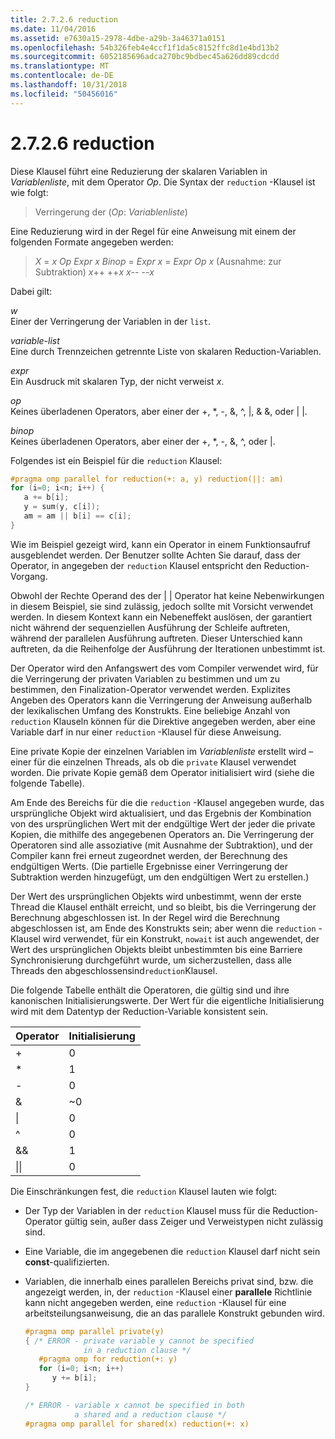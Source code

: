 ```yaml
---
title: 2.7.2.6 reduction
ms.date: 11/04/2016
ms.assetid: e7630a15-2978-4dbe-a29b-3a46371a0151
ms.openlocfilehash: 54b326feb4e4ccf1f1da5c8152ffc8d1e4bd13b2
ms.sourcegitcommit: 6052185696adca270bc9bdbec45a626dd89cdcdd
ms.translationtype: MT
ms.contentlocale: de-DE
ms.lasthandoff: 10/31/2018
ms.locfileid: "50456016"
---
```

# <a name="2726-reduction"></a>2.7.2.6 reduction

Diese Klausel führt eine Reduzierung der skalaren Variablen in *Variablenliste*, mit dem Operator *Op*. Die Syntax der `reduction` -Klausel ist wie folgt:

> Verringerung der (*Op*: *Variablenliste*)

Eine Reduzierung wird in der Regel für eine Anweisung mit einem der folgenden Formate angegeben werden:

> *X* = *x* *Op* *Expr*
> *x* *Binop* = *Expr*
> *x* = *Expr* *Op* *x* (Ausnahme: zur Subtraktion) *x*++
> ++*x*
> *x*--
> --*x*

Dabei gilt:

*w*<br/>
Einer der Verringerung der Variablen in der `list`.

*variable-list*<br/>
Eine durch Trennzeichen getrennte Liste von skalaren Reduction-Variablen.

*expr*<br/>
Ein Ausdruck mit skalaren Typ, der nicht verweist *x*.

*op*<br/>
Keines überladenen Operators, aber einer der +, &#42;, -, &amp;, ^, &#124;, &amp; &amp;, oder &#124; &#124;.

*binop*<br/>
Keines überladenen Operators, aber einer der +, &#42;, -, &amp;, ^, oder &#124;.

Folgendes ist ein Beispiel für die `reduction` Klausel:

```cpp
#pragma omp parallel for reduction(+: a, y) reduction(||: am)
for (i=0; i<n; i++) {
   a += b[i];
   y = sum(y, c[i]);
   am = am || b[i] == c[i];
}
```

Wie im Beispiel gezeigt wird, kann ein Operator in einem Funktionsaufruf ausgeblendet werden. Der Benutzer sollte Achten Sie darauf, dass der Operator, in angegeben der `reduction` Klausel entspricht den Reduction-Vorgang.

Obwohl der Rechte Operand des der &#124; &#124; Operator hat keine Nebenwirkungen in diesem Beispiel, sie sind zulässig, jedoch sollte mit Vorsicht verwendet werden. In diesem Kontext kann ein Nebeneffekt auslösen, der garantiert nicht während der sequenziellen Ausführung der Schleife auftreten, während der parallelen Ausführung auftreten. Dieser Unterschied kann auftreten, da die Reihenfolge der Ausführung der Iterationen unbestimmt ist.

Der Operator wird den Anfangswert des vom Compiler verwendet wird, für die Verringerung der privaten Variablen zu bestimmen und um zu bestimmen, den Finalization-Operator verwendet werden. Explizites Angeben des Operators kann die Verringerung der Anweisung außerhalb der lexikalischen Umfang des Konstrukts. Eine beliebige Anzahl von `reduction` Klauseln können für die Direktive angegeben werden, aber eine Variable darf in nur einer `reduction` -Klausel für diese Anweisung.

Eine private Kopie der einzelnen Variablen im *Variablenliste* erstellt wird – einer für die einzelnen Threads, als ob die `private` Klausel verwendet worden. Die private Kopie gemäß dem Operator initialisiert wird (siehe die folgende Tabelle).

Am Ende des Bereichs für die die `reduction` -Klausel angegeben wurde, das ursprüngliche Objekt wird aktualisiert, und das Ergebnis der Kombination von des ursprünglichen Wert mit der endgültige Wert der jeder die private Kopien, die mithilfe des angegebenen Operators an. Die Verringerung der Operatoren sind alle assoziative (mit Ausnahme der Subtraktion), und der Compiler kann frei erneut zugeordnet werden, der Berechnung des endgültigen Werts. (Die partielle Ergebnisse einer Verringerung der Subtraktion werden hinzugefügt, um den endgültigen Wert zu erstellen.)

Der Wert des ursprünglichen Objekts wird unbestimmt, wenn der erste Thread die Klausel enthält erreicht, und so bleibt, bis die Verringerung der Berechnung abgeschlossen ist.  In der Regel wird die Berechnung abgeschlossen ist, am Ende des Konstrukts sein; aber wenn die `reduction` -Klausel wird verwendet, für ein Konstrukt, `nowait` ist auch angewendet, der Wert des ursprünglichen Objekts bleibt unbestimmten bis eine Barriere Synchronisierung durchgeführt wurde, um sicherzustellen, dass alle Threads den abgeschlossensind`reduction`Klausel.

Die folgende Tabelle enthält die Operatoren, die gültig sind und ihre kanonischen Initialisierungswerte. Der Wert für die eigentliche Initialisierung wird mit dem Datentyp der Reduction-Variable konsistent sein.

|Operator|Initialisierung|
|--------------|--------------------|
|+|0|
|&#42;|1|
|-|0|
|&amp;|~0|
|&#124;|0|
|^|0|
|&amp;&amp;|1|
|&#124;&#124;|0|

Die Einschränkungen fest, die `reduction` Klausel lauten wie folgt:

- Der Typ der Variablen in der `reduction` Klausel muss für die Reduction-Operator gültig sein, außer dass Zeiger und Verweistypen nicht zulässig sind.

- Eine Variable, die im angegebenen die `reduction` Klausel darf nicht sein **const**-qualifizierten.

- Variablen, die innerhalb eines parallelen Bereichs privat sind, bzw. die angezeigt werden, in, der `reduction` -Klausel einer **parallele** Richtlinie kann nicht angegeben werden, eine `reduction` -Klausel für eine arbeitsteilungsanweisung, die an das parallele Konstrukt gebunden wird.

   ```cpp
   #pragma omp parallel private(y)
   { /* ERROR - private variable y cannot be specified
                in a reduction clause */
      #pragma omp for reduction(+: y)
      for (i=0; i<n; i++)
         y += b[i];
   }

   /* ERROR - variable x cannot be specified in both
              a shared and a reduction clause */
   #pragma omp parallel for shared(x) reduction(+: x)
   ```
